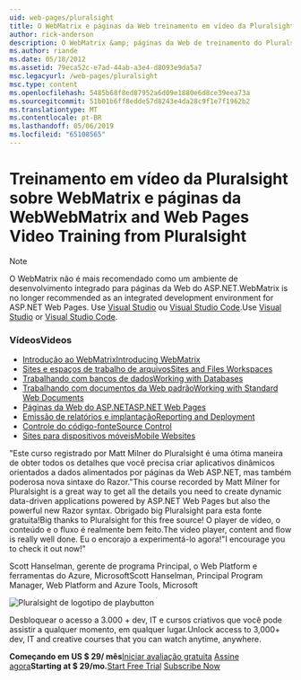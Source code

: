 ```yaml
---
uid: web-pages/pluralsight
title: O WebMatrix e páginas da Web treinamento em vídeo da Pluralsight | Microsoft Docs
author: rick-anderson
description: O WebMatrix &amp; páginas da Web de treinamento do Pluralsight este curso detalhado irá proporcionar a você tudo em funcionamento com o WebMatrix e páginas da Web ASP.NET. Ele aborda everythi...
ms.author: riande
ms.date: 05/18/2012
ms.assetid: 79eca52c-e7ad-44ab-a3e4-d8093e9da5a7
msc.legacyurl: /web-pages/pluralsight
msc.type: content
ms.openlocfilehash: 5485b68f8ed87952a6d09e1880e6d8ce39eea73a
ms.sourcegitcommit: 51b01b6ff8edde57d8243e4da28c9f1e7f1962b2
ms.translationtype: MT
ms.contentlocale: pt-BR
ms.lasthandoff: 05/06/2019
ms.locfileid: "65108565"
---
```

# <a name="webmatrix-and-web-pages-video-training-from-pluralsight"></a><span data-ttu-id="1679f-104">Treinamento em vídeo da Pluralsight sobre WebMatrix e páginas da Web</span><span class="sxs-lookup"><span data-stu-id="1679f-104">WebMatrix and Web Pages Video Training from Pluralsight</span></span>

> [!NOTE] 
> <span data-ttu-id="1679f-105">O WebMatrix não é mais recomendado como um ambiente de desenvolvimento integrado para páginas da Web do ASP.NET.</span><span class="sxs-lookup"><span data-stu-id="1679f-105">WebMatrix is no longer recommended as an integrated development environment for ASP.NET Web Pages.</span></span> <span data-ttu-id="1679f-106">Use [Visual Studio](xref:aspnet/web-pages/overview/getting-started/program-asp-net-web-pages-in-visual-studio) ou [Visual Studio Code](https://code.visualstudio.com/).</span><span class="sxs-lookup"><span data-stu-id="1679f-106">Use [Visual Studio](xref:aspnet/web-pages/overview/getting-started/program-asp-net-web-pages-in-visual-studio) or [Visual Studio Code](https://code.visualstudio.com/).</span></span>

### <a name="videos"></a><span data-ttu-id="1679f-107">Vídeos</span><span class="sxs-lookup"><span data-stu-id="1679f-107">Videos</span></span>

- [<span data-ttu-id="1679f-108">Introdução ao WebMatrix</span><span class="sxs-lookup"><span data-stu-id="1679f-108">Introducing WebMatrix</span></span>](https://pluralsight.com/training/Player?author=matt-milner&name=webmatrix-introduction-m1&mode=live&clip=0&course=webmatrix-introduction)
- [<span data-ttu-id="1679f-109">Sites e espaços de trabalho de arquivos</span><span class="sxs-lookup"><span data-stu-id="1679f-109">Sites and Files Workspaces</span></span>](https://pluralsight.com/training/Player?author=matt-milner&name=webmatrix-introduction-m2&mode=live&clip=0&course=webmatrix-introduction)
- [<span data-ttu-id="1679f-110">Trabalhando com bancos de dados</span><span class="sxs-lookup"><span data-stu-id="1679f-110">Working with Databases</span></span>](https://pluralsight.com/training/Player?author=matt-milner&name=webmatrix-introduction-m3&mode=live&clip=0&course=webmatrix-introduction)
- [<span data-ttu-id="1679f-111">Trabalhando com documentos da Web padrão</span><span class="sxs-lookup"><span data-stu-id="1679f-111">Working with Standard Web Documents</span></span>](https://pluralsight.com/training/Player?author=matt-milner&name=webmatrix-introduction-m4&mode=live&clip=0&course=webmatrix-introduction)
- [<span data-ttu-id="1679f-112">Páginas da Web do ASP.NET</span><span class="sxs-lookup"><span data-stu-id="1679f-112">ASP.NET Web Pages</span></span>](https://pluralsight.com/training/Player?author=matt-milner&name=webmatrix-introduction-m5&mode=live&clip=0&course=webmatrix-introduction)
- [<span data-ttu-id="1679f-113">Emissão de relatórios e implantação</span><span class="sxs-lookup"><span data-stu-id="1679f-113">Reporting and Deployment</span></span>](https://pluralsight.com/training/Player?author=matt-milner&name=webmatrix-introduction-m8&mode=live&clip=0&course=webmatrix-introduction)
- [<span data-ttu-id="1679f-114">Controle do código-fonte</span><span class="sxs-lookup"><span data-stu-id="1679f-114">Source Control</span></span>](https://pluralsight.com/training/Player?author=matt-milner&name=webmatrix-introduction-m9&mode=live&clip=0&course=webmatrix-introduction)
- [<span data-ttu-id="1679f-115">Sites para dispositivos móveis</span><span class="sxs-lookup"><span data-stu-id="1679f-115">Mobile Websites</span></span>](https://pluralsight.com/training/Player?author=matt-milner&name=webmatrix-introduction-m10&mode=live&clip=0&course=webmatrix-introduction)

<span data-ttu-id="1679f-116">"Este curso registrado por Matt Milner do Pluralsight é uma ótima maneira de obter todos os detalhes que você precisa criar aplicativos dinâmicos orientados a dados alimentados por páginas da Web ASP.NET, mas também poderosa nova sintaxe do Razor.</span><span class="sxs-lookup"><span data-stu-id="1679f-116">"This course recorded by Matt Milner for Pluralsight is a great way to get all the details you need to create dynamic data-driven applications powered by ASP.NET Web Pages but also the powerful new Razor syntax.</span></span> <span data-ttu-id="1679f-117">Obrigado big Pluralsight para esta fonte gratuita!</span><span class="sxs-lookup"><span data-stu-id="1679f-117">Big thanks to Pluralsight for this free source!</span></span> <span data-ttu-id="1679f-118">O player de vídeo, o conteúdo e o fluxo é realmente bem feito.</span><span class="sxs-lookup"><span data-stu-id="1679f-118">The video player, content and flow is really well done.</span></span> <span data-ttu-id="1679f-119">Eu o encorajo a experimentá-lo agora!"</span><span class="sxs-lookup"><span data-stu-id="1679f-119">I encourage you to check it out now!"</span></span>

<span data-ttu-id="1679f-120">Scott Hanselman, gerente de programa Principal, o Web Platform e ferramentas do Azure, Microsoft</span><span class="sxs-lookup"><span data-stu-id="1679f-120">Scott Hanselman, Principal Program Manager, Web Platform and Azure Tools, Microsoft</span></span>

![Pluralsight de logotipo de playbutton](pluralsight/_static/image1.png)

<span data-ttu-id="1679f-122">Desbloquear o acesso a 3.000 + dev, IT e cursos criativos que você pode assistir a qualquer momento, em qualquer lugar.</span><span class="sxs-lookup"><span data-stu-id="1679f-122">Unlock access to 3,000+ dev, IT and creative courses that you can watch anytime, anywhere.</span></span>

<span data-ttu-id="1679f-123">**Começando em US $ 29/ mês**[Iniciar avaliação gratuita](https://pluralsight.com/microsoft/olt/subscribe/SubscriptionRedirector.aspx?freetrial=true&amp;utm_source=microsoft&amp;utm_medium=sponsored-page&amp;utm_content=webmatrix&amp;utm_campaign=microsoft-sponsored-course) [Assine agora](https://pluralsight.com/microsoft/OLT/subscriptions.aspx?utm_source=microsoft&amp;utm_medium=sponsored-page&amp;utm_content=webmatrix&amp;utm_campaign=microsoft-sponsored-course)</span><span class="sxs-lookup"><span data-stu-id="1679f-123">**Starting at $ 29/mo.**[Start Free Trial](https://pluralsight.com/microsoft/olt/subscribe/SubscriptionRedirector.aspx?freetrial=true&amp;utm_source=microsoft&amp;utm_medium=sponsored-page&amp;utm_content=webmatrix&amp;utm_campaign=microsoft-sponsored-course) [Subscribe Now](https://pluralsight.com/microsoft/OLT/subscriptions.aspx?utm_source=microsoft&amp;utm_medium=sponsored-page&amp;utm_content=webmatrix&amp;utm_campaign=microsoft-sponsored-course)</span></span>
